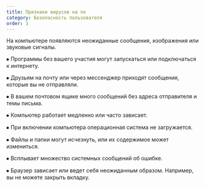 ```yaml
---
title: Признаки вирусов на пк
category: Безопасность пользователя 
order: 1
---
```



На компьютере появляются неожиданные сообщения, изображения или звуковые сигналы.

⦁	Программы без вашего участия могут запускаться или подключаться к интернету.

⦁	Друзьям на почту или через мессенджер приходят сообщения, которые вы не отправляли.

⦁	В вашем почтовом ящике много сообщений без адреса отправителя и темы письма.

⦁	Компьютер работает медленно или часто зависает.

⦁	При включении компьютера операционная система не загружается.

⦁	Файлы и папки могут исчезнуть, или их содержимое может измениться.

⦁	Всплывает множество системных сообщений об ошибке.

⦁	Браузер зависает или ведет себя неожиданным образом. Например, вы не можете закрыть вкладку.
